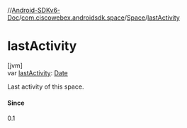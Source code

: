 //[Android-SDKv6-Doc](../../../index.md)/[com.ciscowebex.androidsdk.space](../index.md)/[Space](index.md)/[lastActivity](last-activity.md)

# lastActivity

[jvm]\
var [lastActivity](last-activity.md): [Date](https://docs.oracle.com/javase/8/docs/api/java/util/Date.html)

Last activity of this space.

#### Since

0.1
